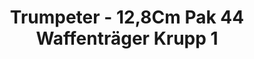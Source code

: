 ---
layout: product
title: "Trumpeter - 12,8Cm Pak 44 Waffenträger Krupp 1"
price: "6000" 
desc: "N/A"
img_path: "/assets/img/TRU05523.jpg"
brand: "N/A"
available: false
special_offer: false
new: false
soon: false
cat: "010000"
subcat: "013400"
subsubcat: "0N/A"
sifra: "TRU05523"
popular: true
---